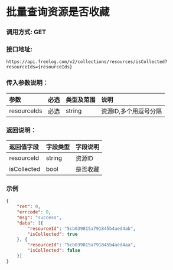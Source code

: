 # 批量查询资源是否收藏

### 调用方式: GET

### 接口地址:

```
https://api.freelog.com/v2/collections/resources/isCollected?resourceIds={resourceIds}
```

### 传入参数说明：

| 参数 | 必选 | 类型及范围 | 说明 |
| :--- | :--- | :--- | :--- |
| resourceIds | 必选 | string |资源ID,多个用逗号分隔 |


### 返回说明：

| 返回值字段 | 字段类型 | 字段说明 |
| :--- | :--- | :--- |
| resourceId | string | 资源ID |
| isCollected | bool | 是否收藏 |

### 示例

```json
{
	"ret": 0,
	"errcode": 0,
	"msg": "success",
	"data": [{
		"resourceId": "5cb039815a791845b4aed4ab",
		"isCollected": true
	}, {
		"resourceId": "5cb039815a791845b4aed4aa",
		"isCollected": false
	}]
}
```
